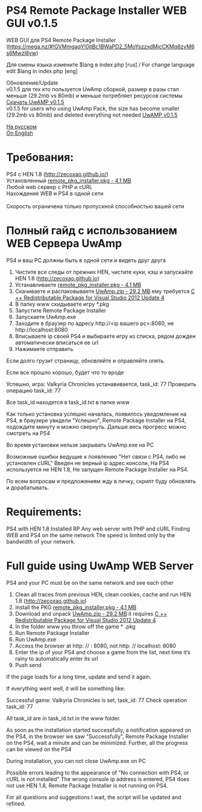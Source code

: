 # PS4 Remote Package Installer WEB GUI v0.1.5

WEB GUI для PS4 Remote Package Installer (https://mega.nz/#!GVMmgaqY!0jtBc1BWaPD2_5MoYszzxdMjcCKMq8zvM6s6Mwzl8yw)<br />

Для смены языка измените $lang в index.php [rus]  / For change language edit $lang in index.php [eng]

Обновление/Update <br />
v0.1.5 для тех кто пользуется UwAmp сборкой, размер в разы стал меньше (29.2mb vs 80mb) и меньше потребляет ресурсов системы [Скачать UwAMP v0.1.5](https://mega.nz/#!LtFgBYQA!23Jk2MIykr5jOJ0_LaPeKqaG7JDJBmfWdW1pFapx6pA) <br />
v0.1.5 for users who using UwAmp Pack, the size has become smaller (29.2mb vs 80mb) and deleted everything not needed [UwAMP v0.1.5](https://mega.nz/#!LtFgBYQA!23Jk2MIykr5jOJ0_LaPeKqaG7JDJBmfWdW1pFapx6pA)

[На русском](https://github.com/Sc0rpion/RPI_GUI#%D1%82%D1%80%D0%B5%D0%B1%D0%BE%D0%B2%D0%B0%D0%BD%D0%B8%D1%8F) <br>
[On English](https://github.com/Sc0rpion/RPI_GUI#requirements)

# Требования:
PS4 с HEN 1.8 (http://zecoxao.github.io/) <br />
Установленный [remote_pkg_installer.pkg - 4.1 MB](https://mega.nz/#!GVMmgaqY!0jtBc1BWaPD2_5MoYszzxdMjcCKMq8zvM6s6Mwzl8yw) <br />
Любой web сервер с PHP и cURL <br />
Нахождение WEB и PS4 в одной сети <br />
<br />
Скорость ограничена только пропускной способностью вашей сети

# Полный гайд с использованием WEB Сервера UwAmp

PS4 и ваш PC должны быть в одной сети и видеть друг друга

1) Чистите все следы от прежних HEN, чистите куки, кэш и запускайте HEN 1.8 (http://zecoxao.github.io)
2) Устанавливаете [remote_pkg_installer.pkg - 4.1 MB](https://mega.nz/#!GVMmgaqY!0jtBc1BWaPD2_5MoYszzxdMjcCKMq8zvM6s6Mwzl8yw)
3) Скачиваете и распаковываете [UwAmp.zip - 29.2 MB](https://mega.nz/#!LtFgBYQA!23Jk2MIykr5jOJ0_LaPeKqaG7JDJBmfWdW1pFapx6pA)
ему требуется  [C ++ Redistributable Package for Visual Studio 2012 Update 4](https://www.microsoft.com/ru-ru/download/details.aspx?id=30679)
4) В папку www скидываете игру *.pkg
5) Запустите Remote Package Installer
6) Запускаете UwAmp.exe
7) Заходите в браузер по адресу http://<ip вашего pc>:8080, не http://localhost:8080
8) Вписываете ip своей PS4 и выбираете игру из списка, рядом дожден автоматически вписаться ее url
9) Нажимаете отправить

Если долго грузит страницу, обновляйте и оправляйте опять. 

Если все прошло хорошо, будет что то вроде 

Успешно, игра: Valkyria Chronicles устанавивается, task_id: 77
Проверить операцию task_id: 77

Все task_id находятся в task_id.txt в папке www

Как только установка успешно началась, появилось уведомление на PS4, в браузере увидели "Успешно", Remote Package Installer на PS4, подождите минуту и можно свернуть. Дальше весь прогресс можно смотреть на PS4

Во время установки нельзя закрывать UwAmp.exe на PC

Возможные ошибки ведущие к появлению "Нет связи с PS4, либо не установлен cURL" Введен не верный ip адрес консоли, На PS4 используется не HEN 1.8, Не запущен Remote Package Installer на PS4.

По всем вопросам и предложениям жду в личку, скрипт буду обновлять и дорабатывать.


# Requirements:
PS4 with HEN 1.8
Installed RP
Any web server with PHP and cURL
Finding WEB and PS4 on the same network
The speed is limited only by the bandwidth of your network.

# Full guide using UwAmp WEB Server

PS4 and your PC must be on the same network and see each other

1. Clean all traces from previous HEN, clean cookies, cache and run HEN 1.8 (http://zecoxao.github.io)
2. Install the PKG [remote_pkg_installer.pkg - 4.1 MB](https://mega.nz/#!GVMmgaqY!0jtBc1BWaPD2_5MoYszzxdMjcCKMq8zvM6s6Mwzl8yw)
3. Download and unpack [UwAmp.zip - 29.2 MB](https://mega.nz/#!LtFgBYQA!23Jk2MIykr5jOJ0_LaPeKqaG7JDJBmfWdW1pFapx6pA) it requires [C ++ Redistributable Package for Visual Studio 2012 Update 4](https://www.microsoft.com/ru-ru/download/details.aspx?id=30679)
4. In the folder www you throw off the game * .pkg
5. Run Remote Package Installer
6. Run UwAmp.exe
7. Access the browser at http: // <ip of your pc>: 8080, not http: // localhost: 8080
8. Enter the ip of your PS4 and choose a game from the list, next time it’s rainy to automatically enter its url
9. Push send

If the page loads for a long time, update and send it again.

If everything went well, it will be something like:

Successful game: Valkyria Chronicles is set, task_id: 77 Check operation task_id: 77

All task_id are in task_id.txt in the www folder.

As soon as the installation started successfully, a notification appeared on the PS4, in the browser we saw "Successfully", Remote Package Installer on the PS4, wait a minute and can be minimized. Further, all the progress can be viewed on the PS4

During installation, you can not close UwAmp.exe on PC

Possible errors leading to the appearance of "No connection with PS4, or cURL is not installed" The wrong console ip address is entered, PS4 does not use HEN 1.8, Remote Package Installer is not running on PS4.

For all questions and suggestions I wait, the script will be updated and refined.
